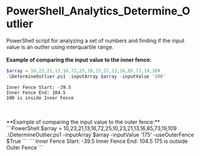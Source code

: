 # PowerShell_Analytics_Determine_Outlier
PowerShell script for analyzing a set of numbers and finding if the input value is an outlier using interquartile range.
</br>
</br>
**Example of comparing the input value to the inner fence:**
</br>
```PowerShell
$array = 10,23,21,13,16,72,25,10,23,21,13,16,85,73,19,109
.\DetermineOutlier.ps1 -inputArray $array -inputValue '100'
```
```
Inner Fence Start: -39.5
Inner Fence End: 104.5
100 is inside Inner Fence
```
</br>
</br>
**Example of comparing the input value to the outer fence:**
</br>
```PowerShell
$array = 10,23,21,13,16,72,25,10,23,21,13,16,85,73,19,109
.\DetermineOutlier.ps1 -inputArray $array -inputValue '175' -useOuterFence $True
```
```
Inner Fence Start: -39.5
Inner Fence End: 104.5
175 is outside Outer Fence
```
